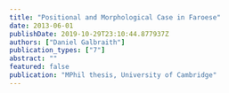 ```yaml
---
title: "Positional and Morphological Case in Faroese"
date: 2013-06-01
publishDate: 2019-10-29T23:10:44.877937Z
authors: ["Daniel Galbraith"]
publication_types: ["7"]
abstract: ""
featured: false
publication: "MPhil thesis, University of Cambridge"
---
```


